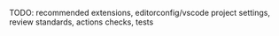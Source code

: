 TODO: recommended extensions, editorconfig/vscode project settings, review standards, actions checks, tests
